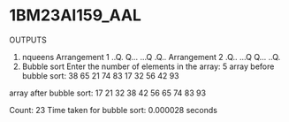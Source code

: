 # 1BM23AI159_AAL
OUTPUTS
1. nqueens
Arrangement 1
..Q.
Q...
...Q
.Q..
Arrangement 2
.Q..
...Q
Q...
..Q.
2. Bubble sort
Enter the number of elements in the array: 5
array before bubble sort:
38 65 21 74 83 17 32 56 42 93 

array after bubble sort:
17 21 32 38 42 56 65 74 83 93 

Count: 23
Time taken for bubble sort: 0.000028 seconds

